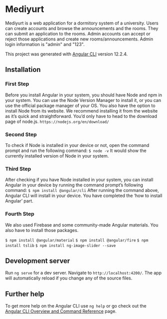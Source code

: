 # Mediyurt

Mediyurt is a web application for a dormitory system of a university. Users can create accounts and browse the announcements and the rooms. They can submit an application to the rooms. Admin accounts can accept or reject those applications and create new rooms/announcements. 
Admin login information is "admin" and "123".


This project was generated with [Angular CLI](https://github.com/angular/angular-cli) version 12.2.4.


## Installation

### First Step

Before you install Angular in your system, you should have Node and npm in your system. 
You can use the Node Version Manager to install it, or you can use the official package manager of your OS. 
You also have the option to install Node from its website. 
We recommend installing it from the website as it’s quick and straightforward. 
You’d only have to head to the download page of node.js. 
`https://nodejs.org/en/download/`

### Second Step

To check if Node is installed in your device or not, open the command prompt and run the following command: 
`$ node -v`
It would show the currently installed version of Node in your system. 

### Third Step

After checking if you have Node installed in your system, you can install Angular in your device by running the command prompt’s following command:
`$ npm install @angular/cli`
After running the command above, Angular CLI will install in your device. You have completed the ‘how to install Angular’ part. 

### Fourth Step

We also used Firebase and some community-made Angular materials. You also have to install those packages.

`$ npm install @angular/material`
`$ npm install @angular/fire`
`$ npm install tslib`
`$ npm install ng-image-slider --save`

## Development server

Run `ng serve` for a dev server. Navigate to `http://localhost:4200/`. The app will automatically reload if you change any of the source files.


## Further help

To get more help on the Angular CLI use `ng help` or go check out the [Angular CLI Overview and Command Reference](https://angular.io/cli) page.
